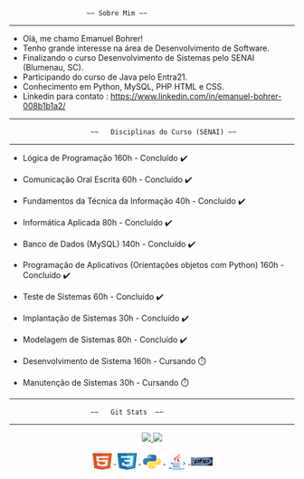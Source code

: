                        ~~ Sobre Mim ~~
________________________________________________________________________________________
-  Olá, me chamo Emanuel Bohrer!
-  Tenho grande interesse na área de Desenvolvimento de Software.
-  Finalizando o curso Desenvolvimento de Sistemas pelo SENAI (Blumenau, SC). 
-  Participando do curso de Java pelo Entra21.
-  Conhecimento em Python, MySQL, PHP HTML e CSS.
-  Linkedin para contato : https://www.linkedin.com/in/emanuel-bohrer-008b1b1a2/
 ________________________________________________________________________________________
 
                        ~~   Disciplinas do Curso (SENAI) ~~ 
 ________________________________________________________________________________________ 
 
- Lógica de Programação 160h - Concluído ✔️
- Comunicação Oral Escrita 60h - Concluído ✔️
- Fundamentos da Técnica da Informação 40h - Concluído ✔️
- Informática Aplicada 80h - Concluído ✔️
- Banco de Dados (MySQL) 140h - Concluído ✔️
- Programação de Aplicativos (Orientações objetos com Python) 160h - Concluído ✔️
- Teste de Sistemas 60h - Concluído ✔️
- Implantação de Sistemas 30h - Concluído ✔️
- Modelagem de Sistemas 80h - Concluído ✔️


- Desenvolvimento de Sistema 160h - Cursando ⏱️
- Manutenção de Sistemas 30h - Cursando ⏱️

  
 ________________________________________________________________________________________
 
                        ~~   Git Stats  ~~ 
 ________________________________________________________________________________________

<div align="center">
  <a href="https://github.com/emanuelbohrer">
  <img height="180em" src="https://github-readme-stats.vercel.app/api?username=emanuelbohrer&show_icons=true&theme=tokyonight&include_all_commits=true&count_private=true"/>
  <img height="180em" src="https://github-readme-stats.vercel.app/api/top-langs/?username=emanuelbohrer&layout=compact&langs_count=7&theme=tokyonight"/>
</div>

  
<div align="center" style="display: inline_block"><br>
  <img align="center" alt="Emanuel-HTML" height="30" width="40" src="https://raw.githubusercontent.com/devicons/devicon/master/icons/html5/html5-original.svg">
  <img align="center" alt="Emanuel-CSS" height="30" width="40" src="https://raw.githubusercontent.com/devicons/devicon/master/icons/css3/css3-original.svg">
  <img align="center" alt="Emanuel-Python" height="30" width="40" src="https://raw.githubusercontent.com/devicons/devicon/master/icons/python/python-original.svg">
  <img align="center" alt="Emanuel-Java" height="30" width="40" src="https://raw.githubusercontent.com/devicons/devicon/master/icons/java/java-original.svg">
  <img align="center" alt="Emanuel-Php" height="30" width="40" src="https://raw.githubusercontent.com/devicons/devicon/master/icons/php/php-original.svg">
</div>

